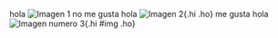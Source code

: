 hola ![Imagen 1](http://hotmail.com/hola.jpg) no me gusta
hola ![Imagen 2](http://hotmail.com/hola2/hey.jpg){.hi .ho} me gusta
hola ![Imagen numero 3](http://hotmail.com "Este es el titulo de la imagen"){.hi #img .ho}
